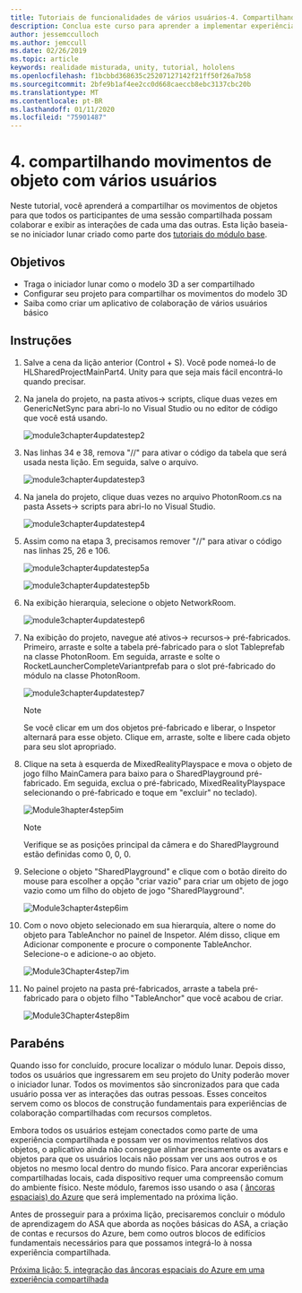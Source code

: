 ```yaml
---
title: Tutoriais de funcionalidades de vários usuários-4. Compartilhando movimentos de objetos com vários usuários
description: Conclua este curso para aprender a implementar experiências compartilhadas de vários usuários em um aplicativo do HoloLens 2.
author: jessemcculloch
ms.author: jemccull
ms.date: 02/26/2019
ms.topic: article
keywords: realidade misturada, unity, tutorial, hololens
ms.openlocfilehash: f1bcbbd368635c25207127142f21ff50f26a7b58
ms.sourcegitcommit: 2bfe9b1af4ee2cc0d668caeccb8ebc3137cbc20b
ms.translationtype: MT
ms.contentlocale: pt-BR
ms.lasthandoff: 01/11/2020
ms.locfileid: "75901487"
---
```

# <a name="4-sharing-object-movements-with-multiple-users"></a>4. compartilhando movimentos de objeto com vários usuários

Neste tutorial, você aprenderá a compartilhar os movimentos de objetos para que todos os participantes de uma sessão compartilhada possam colaborar e exibir as interações de cada uma das outras. Esta lição baseia-se no iniciador lunar criado como parte dos [tutoriais do módulo base](mrlearning-base.md).

## <a name="objectives"></a>Objetivos

- Traga o iniciador lunar como o modelo 3D a ser compartilhado
- Configurar seu projeto para compartilhar os movimentos do modelo 3D
- Saiba como criar um aplicativo de colaboração de vários usuários básico

## <a name="instructions"></a>Instruções

1. Salve a cena da lição anterior (Control + S). Você pode nomeá-lo de HLSharedProjectMainPart4. Unity para que seja mais fácil encontrá-lo quando precisar.

2. Na janela do projeto, na pasta ativos-> scripts, clique duas vezes em GenericNetSync para abri-lo no Visual Studio ou no editor de código que você está usando.  

    ![module3chapter4updatestep2](images/module3chapter4updatestep2.png)

3. Nas linhas 34 e 38, remova "//" para ativar o código da tabela que será usada nesta lição. Em seguida, salve o arquivo.

    ![module3chapter4updatestep3](images/module3chapter4updatestep3.png)

4. Na janela do projeto, clique duas vezes no arquivo PhotonRoom.cs na pasta Assets-> scripts para abri-lo no Visual Studio.

    ![module3chapter4updatestep4](images/module3chapter4updatestep4.png)

5. Assim como na etapa 3, precisamos remover "//" para ativar o código nas linhas 25, 26 e 106.

    ![module3chapter4updatestep5a](images/module3chapter4updatestep5a.png)

    ![module3chapter4updatestep5b](images/module3chapter4updatestep5b.png)

6. Na exibição hierarquia, selecione o objeto NetworkRoom.

    ![module3chapter4updatestep6](images/module3chapter4updatestep6.png)

7. Na exibição do projeto, navegue até ativos-> recursos-> pré-fabricados. Primeiro, arraste e solte a tabela pré-fabricado para o slot Tableprefab na classe PhotonRoom. Em seguida, arraste e solte o RocketLauncherCompleteVariantprefab para o slot pré-fabricado do módulo na classe PhotonRoom.

    ![module3chapter4updatestep7](images/module3chapter4updatestep7.png)

    >[!NOTE]
    >Se você clicar em um dos objetos pré-fabricado e liberar, o Inspetor alternará para esse objeto. Clique em, arraste, solte e libere cada objeto para seu slot apropriado.

8. Clique na seta à esquerda de MixedRealityPlayspace e mova o objeto de jogo filho MainCamera para baixo para o SharedPlayground pré-fabricado. Em seguida, exclua o pré-fabricado, MixedRealityPlayspace selecionando o pré-fabricado e toque em "excluir" no teclado).

    ![Module3hapter4step5im](images/module3chapter4step5im.PNG)

    >[!NOTE]
    >Verifique se as posições principal da câmera e do SharedPlayground estão definidas como 0, 0, 0.

9. Selecione o objeto "SharedPlayground" e clique com o botão direito do mouse para escolher a opção "criar vazio" para criar um objeto de jogo vazio como um filho do objeto de jogo "SharedPlayground".

   ![Module3chapter4step6im](images/module3chapter4step6im.PNG)

10. Com o novo objeto selecionado em sua hierarquia, altere o nome do objeto para TableAnchor no painel de Inspetor. Além disso, clique em Adicionar componente e procure o componente TableAnchor. Selecione-o e adicione-o ao objeto.

    ![Module3Chapter4step7im](images/module3chapter4step7im.PNG)

11. No painel projeto na pasta pré-fabricados, arraste a tabela pré-fabricado para o objeto filho "TableAnchor" que você acabou de criar.

    ![Module3Chapter4step8im](images/module3chapter4step8im.PNG)

## <a name="congratulations"></a>Parabéns

Quando isso for concluído, procure localizar o módulo lunar. Depois disso, todos os usuários que ingressarem em seu projeto do Unity poderão mover o iniciador lunar.  Todos os movimentos são sincronizados para que cada usuário possa ver as interações das outras pessoas. Esses conceitos servem como os blocos de construção fundamentais para experiências de colaboração compartilhadas com recursos completos.

Embora todos os usuários estejam conectados como parte de uma experiência compartilhada e possam ver os movimentos relativos dos objetos, o aplicativo ainda não consegue alinhar precisamente os avatars e objetos para que os usuários locais não possam ver uns aos outros e os objetos no mesmo local dentro do mundo físico. Para ancorar experiências compartilhadas locais, cada dispositivo requer uma compreensão comum do ambiente físico. Neste módulo, faremos isso usando o asa ( [âncoras espaciais) do Azure](<https://azure.microsoft.com//services/spatial-anchors/>) que será implementado na próxima lição.

Antes de prosseguir para a próxima lição, precisaremos concluir o módulo de aprendizagem do ASA que aborda as noções básicas do ASA, a criação de contas e recursos do Azure, bem como outros blocos de edifícios fundamentais necessários para que possamos integrá-lo à nossa experiência compartilhada.

[Próxima lição: 5. integração das âncoras espaciais do Azure em uma experiência compartilhada](mrlearning-sharing(photon)-ch5.md)
